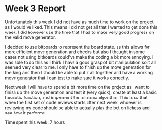 # Week 3 Report

Unfortunately this week I did not have as much time to work on the project as I would've liked. This means I did not get all that I wanted to get done this week. I did however use the time that I had to make very good progress on the valid move generator.

I decided to use bitboards to represent the board state, as this allows for more efficient move generation and checks but also I thought in some cases not using bitboards could've make the coding a bit more annoying. I was able to do this as I think I have a good grasp of bit manipulation so it all seemed very clear to me. I only have to finish up the move generation for the king and then I should be able to put it all together and have a working move generator that I can test to make sure it works correctly.

Next week I will have to spend a bit more time on the project as I want to finish up the move generation and test it (very quick), create at least a basic heuristic function, and implement the minimax algorithm. This is so that when the first set of code reviews starts after next week, whoever is reviewing my code should be able to actually play the bot on lichess and see how it performs.


Time spent this week: 7 hours